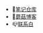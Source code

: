 - 📙[笔记仓库](https://gitee.com/moxi159753/LearningNotes)
- 📖[蘑菇博客](http://moguit.cn/#/)
- 📪[联系白](https://t.1yb.co/sBOZ)

